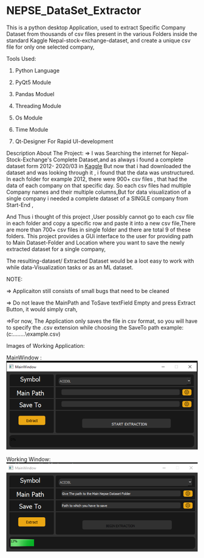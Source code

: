 # NEPSE_DataSet_Extractor
This is a python desktop Application,
used to extract Specific Company Dataset from thousands of csv files
present in the various Folders inside the standard Kaggle Nepal-stock-exchange-dataset, 
and create a unique csv file for only one selected company,

Tools Used:
1) Python Language
2) PyQt5 Module
3) Pandas Moduel
4) Threading Module
5) Os Module
6) Time Module

7) Qt-Designer For Rapid UI-development

Description About The Project:
=> I was Searching the internet for Nepal-Stock-Exchange's Complete Dataset,and as always 
i found a complete dataset form 2012- 2020/03 in [Kaggle](https://www.kaggle.com/sagyamthapa/nepali-stock-market-form-2012-to-2020-till-march?select=Nepali_Stock_Market+_Data__2012-2020)
But now that i had downloaded the dataset and was looking through it
, i found that the data was unstructured. In each folder for example 2012,
there were 900+ csv files , that had the data of each company on that specific day.
So each csv files had multiple Company names and their multiple columns,But for data visualization of a single company i needed 
a complete dataset of a SINGLE company from Start-End , 

And Thus i thought of this project ,User possibly cannot go to each csv file in each folder
and copy a specific row and paste it into a new csv file,There are more than 700+ csv files in single 
folder and there are total 9 of these folders.
This project provides a GUi interface to the user 
for providing path to Main Dataset-Folder and Location where you want to save the
newly extracted dataset for a single company,

The resulting-dataset/ Extracted Dataset  would be a loot easy to work with while data-Visualization tasks 
or as an ML dataset. 

NOTE:

=> Applicaiton still consists of small bugs that need to be cleaned

=> Do not leave the MainPath and ToSave textField Empty and press Extract Button, it would simply crah,

=>For now, The Application only saves the file in csv format, so you will have to specify the .csv extension while choosing the SaveTo path
example:(c:\..\...\...\example.csv)

Images of Working Application:

MainWindow :
![mainWin.PNG](https://github.com/Suman196pokhrel/NEPSE_DataSet_Extractor/blob/master/mainWin.PNG)

Working Window:
![working.PNG](https://github.com/Suman196pokhrel/NEPSE_DataSet_Extractor/blob/master/working.PNG)

